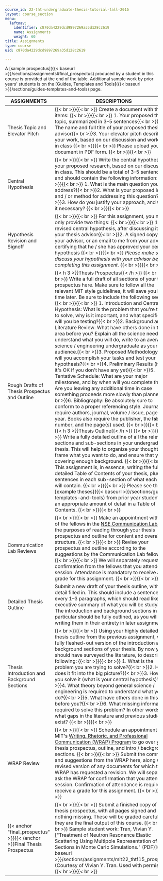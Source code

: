 ```yaml
---
course_id: 22-tht-undergraduate-thesis-tutorial-fall-2015
layout: course_section
menu:
  leftnav:
    identifier: c870da4229dcd9897269a35d128c2619
    name: Assignments
    weight: 60
title: Assignments
type: course
uid: c870da4229dcd9897269a35d128c2619

---
```


A [sample prospectus]({{< baseurl >}}/sections/assignments#final_prospectus) produced by a student in this course is provided at the end of the table. Additional sample work by prior years' students is on the [Guides, Templates and Tools]({{< baseurl >}}/sections/guides-templates-and-tools) page.

| ASSIGNMENTS | DESCRIPTIONS |
| --- | --- |
| Thesis Topic and Elevator Pitch |  {{< br >}}{{< br >}} Create a document with three items: {{< br >}}{{< br >}} 1.  Your proposed thesis topic, summarized in 3–5 sentences{{< br >}}2.  The name and full title of your proposed thesis advisor{{< br >}}3.  Your elevator pitch describing your work, based on our discussion and workshop in class {{< br >}}{{< br >}} Please upload your document in PDF form. {{< br >}}{{< br >}}  |
| Central Hypothesis |  {{< br >}}{{< br >}} Write the central hypothesis of your proposed research, based on our discussions in class. This should be a total of 3–5 sentences, and should contain the following information: {{< br >}}{{< br >}} 1.  What is the main question you will address?{{< br >}}2.  What is your proposed idea and / or method for addressing this question?{{< br >}}3.  How do you justify your approach, and why is it necessary? {{< br >}}{{< br >}}  |
| Hypothesis Revision and Signoff |  {{< br >}}{{< br >}} For this assignment, you need only provide two things: {{< br >}}{{< br >}} 1.  A revised central hypothesis, after discussing it with your thesis advisor{{< br >}}2.  A signed copy by your advisor, or an email to me from your advisor certifying that he / she has approved your central hypothesis {{< br >}}{{< br >}} _Please make sure to discuss your hypothesis with your advisor before completing this assignment_. {{< br >}}{{< br >}}  |
| Rough Drafts of Thesis Prospectus and Outline | {{< h 3 >}}Thesis Prospectus{{< /h >}} {{< br >}}{{< br >}} Write a full draft of all sections of your thesis prospectus here. Make sure to follow all the relevant MIT style guidelines, it will save you **lots** of time later. Be sure to include the following sections: {{< br >}}{{< br >}} 1.  Introduction and Central Hypothesis: What is the problem that you're trying to solve, why is it important, and what specifically will you be testing?{{< br >}}2.  Background and Literature Review: What have others done in this area before you? Explain all the science needed to understand what you will do, write to an average science / engineering undergraduate as your target audience.{{< br >}}3.  Proposed Methodology: How will you accomplish your tasks and test your hypothesis?{{< br >}}4.  Preliminary Results (if any, it's OK if you don't have any yet){{< br >}}5.  Tentative Schedule: What are your major milestones, and by when will you complete them? Are you leaving any additional time in case something proceeds more slowly than planned?{{< br >}}6.  Bibliography: Be absolutely sure to conform to a proper referencing style. Journals require authors, journal, volume / issue, pages, year. Books also require the publisher, the **Isbn** number, and the page(s) used. {{< br >}}{{< br >}} {{< h 3 >}}Thesis Outline{{< /h >}} {{< br >}}{{< br >}} Write a fully detailed outline of all the relevant sections and sub-sections in your undergraduate thesis. This will help to organize your thoughts, frame what you want to do, and ensure that you're covering enough background. {{< br >}}{{< br >}} This assignment is, in essence, writing the fully detailed Table of Contents of your thesis, plus 2–3 sentences in each sub-section of what each one will contain. {{< br >}}{{< br >}} Please see the [example theses]({{< baseurl >}}/sections/guides-templates-and-tools) from prior year students for an appropriate amount of detail in a Table of Contents. {{< br >}}{{< br >}}  |
| Communication Lab Reviews |  {{< br >}}{{< br >}} Make an appointment with one of the fellows in the [NSE Communication Lab](http://web.mit.edu/nse/education/commlab/), for the purposes of reading through your thesis prospectus and outline for content and overall structure. {{< br >}}{{< br >}} Revise your prospectus and outline according to the suggestions by the Communication Lab fellow(s). {{< br >}}{{< br >}} We will separately request confirmation from the fellows that you attended a session. Attendance is mandatory to receive a grade for this assignment. {{< br >}}{{< br >}}  |
| Detailed Thesis Outline | Submit a new draft of your thesis outline, with more detail filled in. This should include a sentence about every 1–3 paragraphs, which should read like an executive summary of what you will be studying. The introduction and background sections in particular should be fully outlined, as you will be writing them in their entirety in later assignments. |
| Thesis Introduction and Background Sections |  {{< br >}}{{< br >}} Using your highly detailed thesis outline from the previous assignment, write a fully fleshed-out version of the introduction and background sections of your thesis. By now you should have surveyed the literature, to describe the following: {{< br >}}{{< br >}} 1.  What is the problem you are trying to solve?{{< br >}}2.  How does it fit into the big picture?{{< br >}}3.  How will you solve it (what is your central hypothesis)?{{< br >}}4.  What theory beyond general science / engineering is required to understand what you will do?{{< br >}}5.  What have others done in this field before you?{{< br >}}6.  What missing information is required to solve this problem? In other words, what gaps in the literature and previous studies exist? {{< br >}}{{< br >}}  |
| WRAP Review |  {{< br >}}{{< br >}} Schedule an appointment with MIT's [Writing, Rhetoric, and Professional Communication (WRAP) Program](http://cmsw.mit.edu/education/writing-rhetoric-professional-communication/) to go over your thesis prospectus, outline, and intro / background sections. {{< br >}}{{< br >}} Submit the comments and suggestions from the WRAP here, along with a revised version of any documents for which the WRAP has requested a revision. We will separately ask the WRAP for confirmation that you attended a session. Confirmation of attendance is required to receive a grade for this assignment. {{< br >}}{{< br >}}  |
| {{< anchor "final_prospectus" >}}{{< /anchor >}}Final Thesis Prospectus |  {{< br >}}{{< br >}} Submit a finished copy of your thesis prospectus, with all pages signed and nothing missing. These will be graded carefully, as they are the final output of this course. {{< br >}}{{< br >}} Sample student work: Tran, Vivian Y. ["Treatment of Neutron Resonance Elastic Scattering Using Multipole Representation of Cross Sections in Monte Carlo Simulations." (PDF)]({{< baseurl >}}/sections/assignments/mit22_thtf15_prosp_ex1) (Courtesy of Vivian Y. Tran. Used with permission.) {{< br >}}{{< br >}}